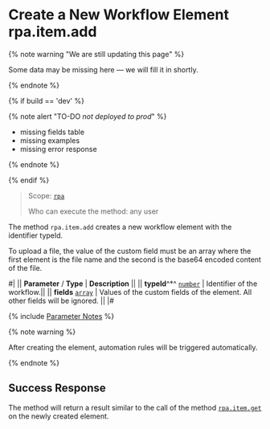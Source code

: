 # Create a New Workflow Element rpa.item.add

{% note warning "We are still updating this page" %}

Some data may be missing here — we will fill it in shortly.

{% endnote %}

{% if build == 'dev' %}

{% note alert "TO-DO _not deployed to prod_" %}

- missing fields table
- missing examples
- missing error response

{% endnote %}

{% endif %}

> Scope: [`rpa`](../../../scopes/permissions.md)
>
> Who can execute the method: any user

The method `rpa.item.add` creates a new workflow element with the identifier typeId.

To upload a file, the value of the custom field must be an array where the first element is the file name and the second is the base64 encoded content of the file.

#|
|| **Parameter** / **Type** | **Description** ||
|| **typeId**^*^
[`number`](../../../data-types.md) | Identifier of the workflow.||
|| **fields**
[`array`](../../../data-types.md) | Values of the custom fields of the element. All other fields will be ignored. ||
|#

{% include [Parameter Notes](../../../../_includes/required.md) %}

{% note warning %}

After creating the element, automation rules will be triggered automatically.

{% endnote %}

## Success Response

The method will return a result similar to the call of the method [`rpa.item.get`](./rpa-item-get.md) on the newly created element.